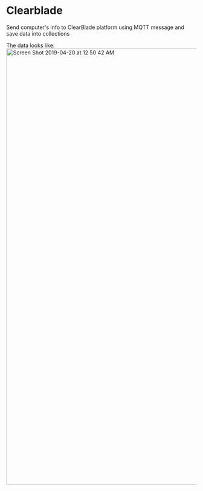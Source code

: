 # Clearblade
Send computer's info to ClearBlade platform using MQTT message and save data into collections

The data looks like:
<img width="1156" alt="Screen Shot 2019-04-20 at 12 50 42 AM" src="https://user-images.githubusercontent.com/26859793/56453350-f30a4180-6306-11e9-8f35-f7a949e140ab.png">

